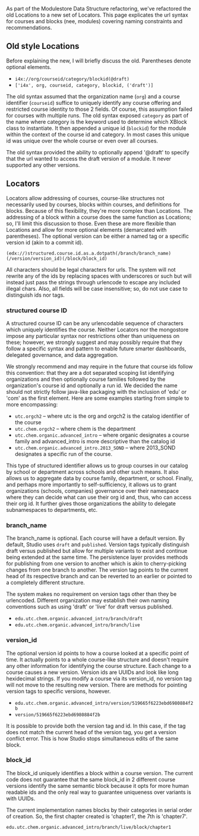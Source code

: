 As part of the Modulestore Data Structure refactoring, we've refactored the old Locations to a new set of Locators. This page explicates the url syntax for courses and blocks (nee, modules) covering naming constraints and recommendations.

## Old style Locations

Before explaining the new, I will briefly discuss the old. Parentheses denote optional elements.

* `i4x://org/courseid/category/blockid(@draft)`
* `['i4x', org, courseid, category, blockid, ('draft')]`

The old syntax assumed that the organization name (`org`) and a course identifier (`courseid`) suffice to uniquely identify any course offering and restricted course identity to those 2 fields. Of course, this assumption failed for courses with multiple runs. The old syntax exposed `category` as part of the name where category is the keyword used to determine which XBlock class to instantiate. It then appended a unique id (`blockid`) for the module within the context of the course id and category. In most cases this unique id was unique over the whole course or even over all courses.

The old syntax provided the ability to optionally append '@draft' to specify that the url wanted to access the draft version of a module. It never supported any other versions.

## Locators

Locators allow addressing of courses, course-like structures not necessarily used by courses, blocks within courses, and definitions for blocks. Because of this flexibility, they're more complex than Locations. The addressing of a block within a course does the same function as Locations; so, I'll limit this discussion to those. Even these are more flexible than Locations and allow for more optional elements (demarcated with parentheses). The optional version can be either a named tag or a specific version id (akin to a commit id).

`(edx://)structured.course.id.as.a.dotpath(/branch/branch_name)(/version/version_id)(/block/block_id)`

All characters should be legal characters for urls. The system will not rewrite any of the ids by replacing spaces with underscores or such but will instead just pass the strings through urlencode to escape any included illegal chars. Also, all fields will be case insensitive; so, do not use case to distinguish ids nor tags.

### structured course ID

A structured course ID can be any urlencodable sequence of characters which uniquely identifies the course. Neither Locators nor the mongostore impose any particular syntax nor restrictions other than uniqueness on these; however, we strongly suggest and may possibly require that they follow a specific syntax and pattern to enable future smarter dashboards, delegated governance, and data aggregation.

We strongly recommend and may require in the future that course ids follow this convention: that they are a dot separated scoping list identifying organizations and then optionally course families followed by the organization's course id and optionally a run id. We decided the name should not strictly follow java-like packaging with the inclusion of 'edu' or 'com' as the first element. Here are some examples starting from simple to more encompassing:

* `utc.orgch2` – where utc is the org and orgch2 is the catalog identifier of the course
* `utc.chem.orgch2` – where chem is the department
* `utc.chem.organic.advanced_intro` – where organic designates a course family and advanced_intro is more descriptive than the catalog id
* `utc.chem.organic.advanced_intro.2013_SOND` – where 2013_SOND designates a specific run of the course.

This type of structured identifier allows us to group courses in our catalog by school or department across schools and other such means. It also allows us to aggregate data by course family, department, or school. Finally, and perhaps more importantly to self-sufficiency, it allows us to grant organizations (schools, companies) governance over their namespace where they can decide what can use their org id and, thus, who can access their org id. It further gives those organizations the ability to delegate subnamespaces to departments, etc.

### branch_name

The branch_name is optional. Each course will have a default version. By default, Studio uses `draft` and `published`. Version tags typically distinguish draft versus published but allow for multiple variants to exist and continue being extended at the same time. The persistence layer provides methods for publishing from one version to another which is akin to cherry-picking changes from one branch to another. The version tag points to the current head of its respective branch and can be reverted to an earlier or pointed to a completely different structure.

The system makes no requirement on version tags other than they be urlencoded. Different organization may establish their own naming conventions such as using 'draft' or 'live' for draft versus published.

* `edu.utc.chem.organic.advanced_intro/branch/draft`
* `edu.utc.chem.organic.advanced_intro/branch/live`

### version_id

The optional version id points to how a course looked at a specific point of time. It actually points to a whole course-like structure and doesn't require any other information for identifying the course structure. Each change to a course causes a new version. Version ids are UUIDs and look like long hexidecimal strings. If you modify a course via its version_id, no version tag will not move to the resulting new version. There are methods for pointing version tags to specific versions, however.

* `edu.utc.chem.organic.advanced_intro/version/519665f6223ebd6980884f2b`
* `version/519665f6223ebd6980884f2b`

It is possible to provide both the version tag and id. In this case, if the tag does not match the current head of the version tag, you get a version conflict error. This is how Studio stops simultaneous edits of the same block.

### block_id

The block_id uniquely identifies a block within a course version. The current code does not guarantee that the same block_id in 2 different course versions identify the same semantic block because it opts for more human readable ids and the only real way to guarantee uniqueness over variants is with UUIDs.

The current implementation names blocks by their categories in serial order of creation. So, the first chapter created is 'chapter1', the 7th is 'chapter7'.

`edu.utc.chem.organic.advanced_intro/branch/live/block/chapter1`
